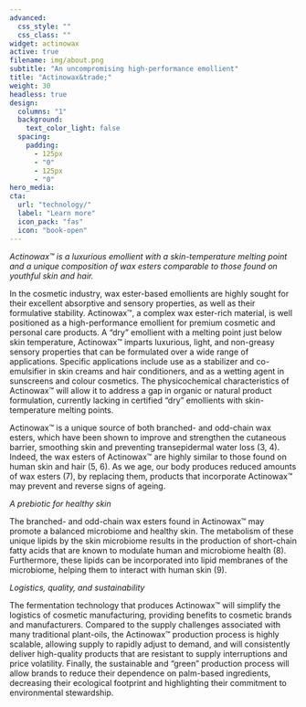 ```yaml
---
advanced:
  css_style: ""
  css_class: ""
widget: actinowax
active: true
filename: img/about.png
subtitle: "An uncompromising high-performance emollient"
title: "Actinowax&trade;"
weight: 30
headless: true
design:
  columns: "1"
  background:
    text_color_light: false
  spacing:
    padding:
      - 125px
      - "0"
      - 125px
      - "0"
hero_media: 
cta:
  url: "technology/"
  label: "Learn more"
  icon_pack: "fas"
  icon: "book-open"
---
```

*Actinowax™ is a luxurious emollient with a skin-temperature melting point and a unique composition of wax esters comparable to those found on youthful skin and hair.*

In the cosmetic industry, wax ester-based emollients are highly sought for their excellent absorptive and sensory properties, as well as their formulative stability. Actinowax™, a complex wax ester-rich material, is well positioned as a high-performance emollient for premium cosmetic and personal care products. A “dry” emollient with a melting point just below skin temperature, Actinowax™ imparts luxurious, light, and non-greasy sensory properties that can be formulated over a wide range of applications. Specific applications include use as a stabilizer and co-emulsifier in skin creams and hair conditioners, and as a wetting agent in sunscreens and colour cosmetics. The physicochemical characteristics of Actinowax™ will allow it to address a gap in organic or natural product formulation, currently lacking in certified “dry” emollients with skin-temperature melting points. 

Actinowax™ is a unique source of both branched- and odd-chain wax esters, which have been shown to improve and strengthen the cutaneous barrier, smoothing skin and preventing transepidermal water loss (3, 4). Indeed, the wax esters of Actinowax™ are highly similar to those found on human skin and hair (5, 6). As we age, our body produces reduced amounts of wax esters (7), by replacing them, products that incorporate Actinowax™ may prevent and reverse signs of ageing.

*A prebiotic for healthy skin*

The branched- and odd-chain wax esters found in Actinowax™ may promote a balanced microbiome and healthy skin. The metabolism of these unique lipids by the skin microbiome results in the production of short-chain fatty acids that are known to modulate human and microbiome health (8). Furthermore, these lipids can be incorporated into lipid membranes of the microbiome, helping them to interact with human skin (9). 

*Logistics, quality, and sustainability*

The fermentation technology that produces Actinowax™ will simplify the logistics of cosmetic manufacturing, providing benefits to cosmetic brands and manufacturers. Compared to the supply challenges associated with many traditional plant-oils, the Actinowax™ production process is highly scalable, allowing supply to rapidly adjust to demand, and will consistently deliver high-quality products that are resistant to supply interruptions and price volatility. Finally, the sustainable and “green” production process will allow brands to reduce their dependence on palm-based ingredients, decreasing their ecological footprint and highlighting their commitment to environmental stewardship.